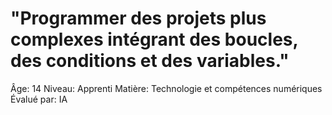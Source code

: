 # "Programmer des projets plus complexes intégrant des boucles, des conditions et des variables."

Âge: 14
Niveau: Apprenti
Matière: Technologie et compétences numériques
Évalué par: IA